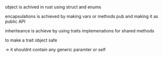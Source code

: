 object is achived in rust using struct and enums

encapsulations is achieved by making vars or methods pub and making it as public API

inheriteance is achieve by using traits implemenations for shared methods

to make a trait object safe

-> it shouldnt contain any generic paramter or self




